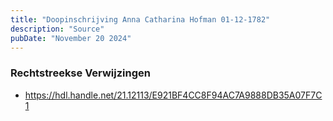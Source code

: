 ```yaml
---
title: "Doopinschrijving Anna Catharina Hofman 01-12-1782"
description: "Source"
pubDate: "November 20 2024"
---
```


### Rechtstreekse Verwijzingen
- https://hdl.handle.net/21.12113/E921BF4CC8F94AC7A9888DB35A07F7C1